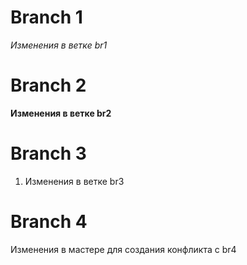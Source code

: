 # Branch 1

*Изменения в ветке br1*

# Branch 2

**Изменения в ветке br2**

# Branch 3

1. Изменения в ветке br3

# Branch 4

Изменения в мастере для создания конфликта с br4
